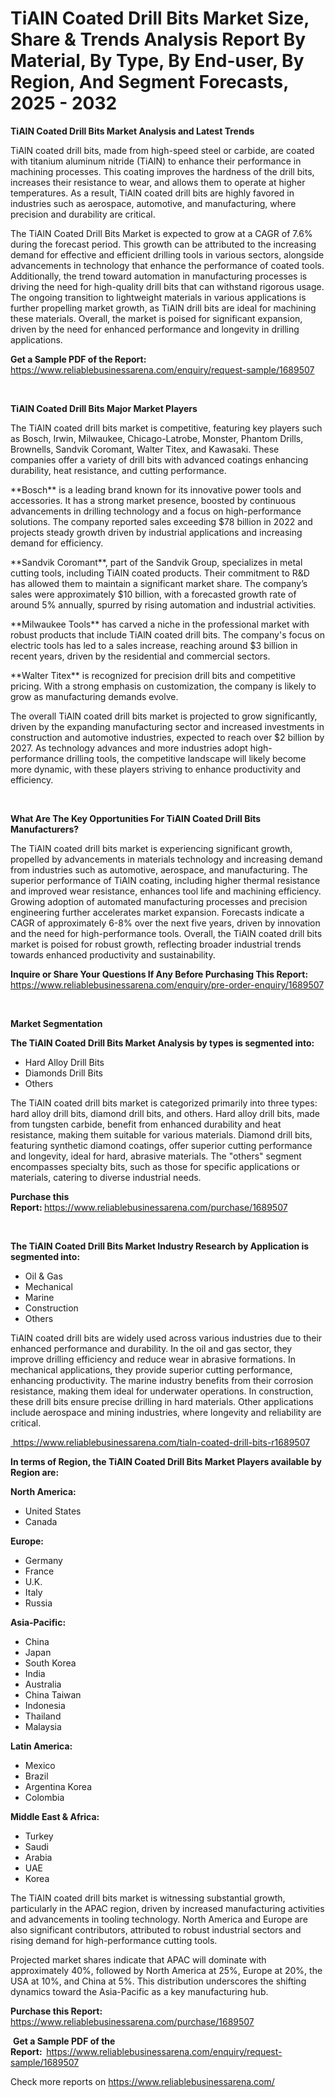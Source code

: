 <p><h1>TiAlN Coated Drill Bits Market Size, Share & Trends Analysis Report By Material, By Type, By End-user, By Region, And Segment Forecasts, 2025 - 2032</h1></p><p><strong>TiAlN Coated Drill Bits Market Analysis and Latest Trends</strong></p>
<p><p>TiAlN coated drill bits, made from high-speed steel or carbide, are coated with titanium aluminum nitride (TiAlN) to enhance their performance in machining processes. This coating improves the hardness of the drill bits, increases their resistance to wear, and allows them to operate at higher temperatures. As a result, TiAlN coated drill bits are highly favored in industries such as aerospace, automotive, and manufacturing, where precision and durability are critical.</p><p>The TiAlN Coated Drill Bits Market is expected to grow at a CAGR of 7.6% during the forecast period. This growth can be attributed to the increasing demand for effective and efficient drilling tools in various sectors, alongside advancements in technology that enhance the performance of coated tools. Additionally, the trend toward automation in manufacturing processes is driving the need for high-quality drill bits that can withstand rigorous usage. The ongoing transition to lightweight materials in various applications is further propelling market growth, as TiAlN drill bits are ideal for machining these materials. Overall, the market is poised for significant expansion, driven by the need for enhanced performance and longevity in drilling applications.</p></p>
<p><strong>Get a Sample PDF of the Report:&nbsp;</strong> <a href="https://www.reliablebusinessarena.com/enquiry/request-sample/1689507?utm_campaign=3267&utm_medium=2&utm_source=Github&utm_content=ia&utm_term=11042025&utm_id=tialn-coated-drill-bits">https://www.reliablebusinessarena.com/enquiry/request-sample/1689507</a></p>
<p>&nbsp;</p>
<p><strong>TiAlN Coated Drill Bits Major Market Players</strong></p>
<p><p>The TiAlN coated drill bits market is competitive, featuring key players such as Bosch, Irwin, Milwaukee, Chicago-Latrobe, Monster, Phantom Drills, Brownells, Sandvik Coromant, Walter Titex, and Kawasaki. These companies offer a variety of drill bits with advanced coatings enhancing durability, heat resistance, and cutting performance.</p><p>**Bosch** is a leading brand known for its innovative power tools and accessories. It has a strong market presence, boosted by continuous advancements in drilling technology and a focus on high-performance solutions. The company reported sales exceeding $78 billion in 2022 and projects steady growth driven by industrial applications and increasing demand for efficiency.</p><p>**Sandvik Coromant**, part of the Sandvik Group, specializes in metal cutting tools, including TiAlN coated products. Their commitment to R&D has allowed them to maintain a significant market share. The company’s sales were approximately $10 billion, with a forecasted growth rate of around 5% annually, spurred by rising automation and industrial activities.</p><p>**Milwaukee Tools** has carved a niche in the professional market with robust products that include TiAlN coated drill bits. The company's focus on electric tools has led to a sales increase, reaching around $3 billion in recent years, driven by the residential and commercial sectors.</p><p>**Walter Titex** is recognized for precision drill bits and competitive pricing. With a strong emphasis on customization, the company is likely to grow as manufacturing demands evolve.</p><p>The overall TiAlN coated drill bits market is projected to grow significantly, driven by the expanding manufacturing sector and increased investments in construction and automotive industries, expected to reach over $2 billion by 2027. As technology advances and more industries adopt high-performance drilling tools, the competitive landscape will likely become more dynamic, with these players striving to enhance productivity and efficiency.</p></p>
<p>&nbsp;</p>
<p><strong>What Are The Key Opportunities For TiAlN Coated Drill Bits Manufacturers?</strong></p>
<p><p>The TiAlN coated drill bits market is experiencing significant growth, propelled by advancements in materials technology and increasing demand from industries such as automotive, aerospace, and manufacturing. The superior performance of TiAlN coating, including higher thermal resistance and improved wear resistance, enhances tool life and machining efficiency. Growing adoption of automated manufacturing processes and precision engineering further accelerates market expansion. Forecasts indicate a CAGR of approximately 6-8% over the next five years, driven by innovation and the need for high-performance tools. Overall, the TiAlN coated drill bits market is poised for robust growth, reflecting broader industrial trends towards enhanced productivity and sustainability.</p></p>
<p><strong>Inquire or Share Your Questions If Any Before Purchasing This Report:</strong> <a href="https://www.reliablebusinessarena.com/enquiry/pre-order-enquiry/1689507?utm_campaign=3267&utm_medium=2&utm_source=Github&utm_content=ia&utm_term=11042025&utm_id=tialn-coated-drill-bits">https://www.reliablebusinessarena.com/enquiry/pre-order-enquiry/1689507</a></p>
<p>&nbsp;</p>
<p><strong>Market Segmentation</strong></p>
<p><strong>The TiAlN Coated Drill Bits Market Analysis by types is segmented into:</strong></p>
<p><ul><li>Hard Alloy Drill Bits</li><li>Diamonds Drill Bits</li><li>Others</li></ul></p>
<p><p>The TiAlN coated drill bits market is categorized primarily into three types: hard alloy drill bits, diamond drill bits, and others. Hard alloy drill bits, made from tungsten carbide, benefit from enhanced durability and heat resistance, making them suitable for various materials. Diamond drill bits, featuring synthetic diamond coatings, offer superior cutting performance and longevity, ideal for hard, abrasive materials. The "others" segment encompasses specialty bits, such as those for specific applications or materials, catering to diverse industrial needs.</p></p>
<p><strong>Purchase this Report:&nbsp;</strong><a href="https://www.reliablebusinessarena.com/purchase/1689507?utm_campaign=3267&utm_medium=2&utm_source=Github&utm_content=ia&utm_term=11042025&utm_id=tialn-coated-drill-bits">https://www.reliablebusinessarena.com/purchase/1689507</a></p>
<p>&nbsp;</p>
<p><strong>The TiAlN Coated Drill Bits Market Industry Research by Application is segmented into:</strong></p>
<p><ul><li>Oil & Gas</li><li>Mechanical</li><li>Marine</li><li>Construction</li><li>Others</li></ul></p>
<p><p>TiAlN coated drill bits are widely used across various industries due to their enhanced performance and durability. In the oil and gas sector, they improve drilling efficiency and reduce wear in abrasive formations. In mechanical applications, they provide superior cutting performance, enhancing productivity. The marine industry benefits from their corrosion resistance, making them ideal for underwater operations. In construction, these drill bits ensure precise drilling in hard materials. Other applications include aerospace and mining industries, where longevity and reliability are critical.</p></p>
<p><a href="https://www.reliablebusinessarena.com/tialn-coated-drill-bits-r1689507?utm_campaign=3267&utm_medium=2&utm_source=Github&utm_content=ia&utm_term=11042025&utm_id=tialn-coated-drill-bits">&nbsp;https://www.reliablebusinessarena.com/tialn-coated-drill-bits-r1689507</a></p>
<p><strong>In terms of Region, the TiAlN Coated Drill Bits Market Players available by Region are:</strong></p>
<p>
    <p> <strong> North America: </strong>
        <ul>
            <li>United States</li>
            <li>Canada</li>
        </ul>
        </p> 
    <p> <strong> Europe: </strong>
        <ul>
            <li>Germany</li>
            <li>France</li>
            <li>U.K.</li>
            <li>Italy</li>
            <li>Russia</li>
        </ul>
        </p> 
    <p> <strong> Asia-Pacific: </strong>
        <ul>
            <li>China</li>
            <li>Japan</li>
            <li>South Korea</li>
            <li>India</li>
            <li>Australia</li>
            <li>China Taiwan</li>
            <li>Indonesia</li>
            <li>Thailand</li>
            <li>Malaysia</li>
        </ul>
        </p> 
    <p> <strong> Latin America: </strong>
        <ul>
            <li>Mexico</li>
            <li>Brazil</li>
            <li>Argentina Korea</li>
            <li>Colombia</li>
        </ul>
        </p> 
    <p> <strong> Middle East & Africa: </strong>
        <ul>
            <li>Turkey</li>
            <li>Saudi</li>
            <li>Arabia</li>
            <li>UAE</li>
            <li>Korea</li>
        </ul>
    </p>
    </p>
<p><p>The TiAlN coated drill bits market is witnessing substantial growth, particularly in the APAC region, driven by increased manufacturing activities and advancements in tooling technology. North America and Europe are also significant contributors, attributed to robust industrial sectors and rising demand for high-performance cutting tools. </p><p>Projected market shares indicate that APAC will dominate with approximately 40%, followed by North America at 25%, Europe at 20%, the USA at 10%, and China at 5%. This distribution underscores the shifting dynamics toward the Asia-Pacific as a key manufacturing hub.</p></p>
<p><strong>Purchase this Report: </strong><a href="https://www.reliablebusinessarena.com/purchase/1689507?utm_campaign=3267&utm_medium=2&utm_source=Github&utm_content=ia&utm_term=11042025&utm_id=tialn-coated-drill-bits">https://www.reliablebusinessarena.com/purchase/1689507</a></p>
<p>&nbsp;<strong>Get a Sample PDF of the Report:&nbsp;&nbsp;</strong><a href="https://www.reliablebusinessarena.com/enquiry/request-sample/1689507?utm_campaign=3267&utm_medium=2&utm_source=Github&utm_content=ia&utm_term=11042025&utm_id=tialn-coated-drill-bits">https://www.reliablebusinessarena.com/enquiry/request-sample/1689507</a></p>
<p><strong></strong></p>
<p>Check more reports on <a href="https://www.reliablebusinessarena.com/?utm_campaign=3267&utm_medium=2&utm_source=Github&utm_content=ia&utm_term=11042025&utm_id=tialn-coated-drill-bits">https://www.reliablebusinessarena.com/</a></p>